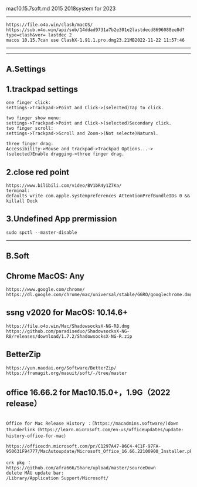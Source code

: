 mac10.15.7soft.md
2015 2018system for 2023

---
```
https://file.o4o.win/clash/macOS/
https://sub.o4o.win/api/sub/14ddad9731a7b2e301e2lastdecd8696088ee8d?type=clash&ver= lastdec 2 
macos 10.15.7can use ClashX-1.91.1.pro.dmg23.21MB2022-11-22 11:57:46
```
---



---
A.Settings
---
## 1.trackpad settings
```
one finger click:
settings->Trackpad->Point and Click->(selected)Tap to click.
```
```
two finger show menu:
settings->Trackpad->Point and Click->(selected)Secondary click.
two finger scroll:
settings->Trackpad->Scroll and Zoom->(Not selecte)Natural.
```
```
three finger drag:
Accessibility->Mouse and trackpad->Trackpad Options...->(selected)Enable dragging->three finger drag.
```

## 2.close red point
```
https://www.bilibili.com/video/BV1bR4y1Z7Ka/
terminal:
defaults write com.apple.systempreferences AttentionPrefBundleIDs 0 && killall Dock
```
## 3.Undefined App prermission
```
sudo spctl --master-disable
```
---
B.Soft
---

## Chrome MacOS: Any
```
https://www.google.com/chrome/
https://dl.google.com/chrome/mac/universal/stable/GGRO/googlechrome.dmg
```
## ssng v2020 for MacOS: 10.14.6+
```
https://file.o4o.win/Mac/ShadowsocksX-NG-R8.dmg
https://github.com/paradiseduo/ShadowsocksX-NG-R8/releases/download/1.7.2/ShadowsocksX-NG-R.zip
```
## BetterZip
```
https://yun.naodai.org/Software/BetterZip/
https://framagit.org/masuit/soft/-/tree/master
```
## office 16.66.2 for Mac10.15.0+，1.9G（2022 release）
```

Office for Mac Release History ：(https://macadmins.software/)down thunderlink（https://learn.microsoft.com/en-us/officeupdates/update-history-office-for-mac）

https://officecdn.microsoft.com/pr/C1297A47-86C4-4C1F-97FA-950631F94777/MacAutoupdate/Microsoft_Office_16.66.22100900_Installer.pkg

crk pkg ：
https://github.com/afra666/Share/upload/master/sourceDown
delete MAU update bar:
/Library/Application Support/Microsoft/

```
